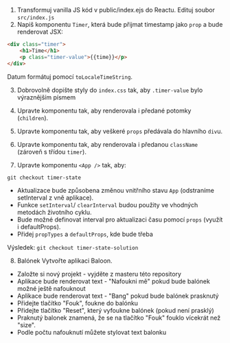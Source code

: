 1. Transformuj vanilla JS kód v public/index.ejs do Reactu. Edituj soubor `src/index.js`
2. Napiš komponentu `Timer`, která bude přijmat timestamp jako `prop` a bude renderovat JSX:

```html
<div class="timer">
	<h1>Time</h1>
	<p class="timer-value">{{time}}</p>
</div>
```

Datum formátuj pomocí `toLocaleTimeString`.

3. Dobrovolně dopište styly do `index.css` tak, aby `.timer-value` bylo výraznějším písmem

4. Upravte komponentu tak, aby renderovala i předané potomky (`children`).

5. Upravte komponentu tak, aby veškeré `props` předávala do hlavního `div`u.

6. Upravte komponentu tak, aby renderovala i předanou `className` (zároveň s třídou `timer`).

7. Upravte komponentu `<App />` tak, aby:

`git checkout timer-state`

- Aktualizace bude způsobena změnou vnitřního stavu `App` (odstraníme setInterval z vně aplikace).
- Funkce `setInterval`/ `clearInterval` budou použity ve vhodných metodách životního cyklu.
- Bude možné definovat interval pro aktualizaci času pomocí `props` (využít i defaultProps).
- Přidej `propTypes` a `defaultProps`, kde bude třeba

Výsledek:
`git checkout timer-state-solution`

8. Balónek
Vytvořte aplikaci Baloon.

- Založte si nový projekt - vyjděte z masteru této repository
- Aplikace bude renderovat text - "Nafoukni mě" pokud bude balónek možné ještě nafouknout
- Aplikace bude renderovat text - "Bang" pokud bude balónek prasknutý
- Přidejte tlačítko "Fouk", foukne do balónku
- Přidejte tlačítko "Reset", který vyfoukne balónek (pokud není prasklý)
- Praknutý balonek znamená, že se na tlačítko "Fouk" fouklo vícekrát než "size".
- Podle počtu nafouknutí můžete stylovat text balonku